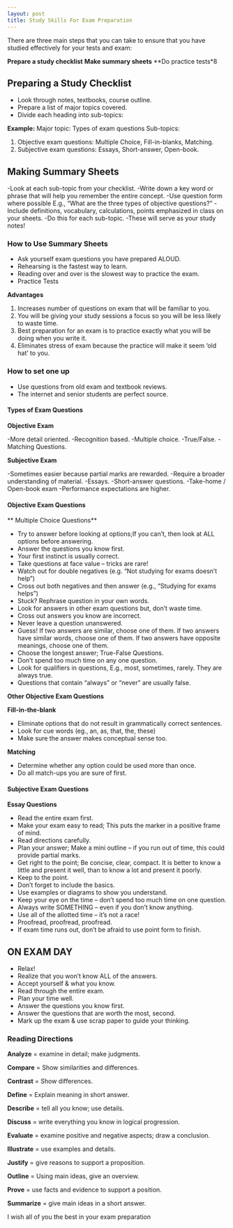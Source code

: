 ```yaml
---
layout: post
title: Study Skills For Exam Preparation
---
```

There are three main steps that you can take to ensure that you have studied effectively for your tests and exam:

**Prepare a study checklist**
**Make summary sheets**
**Do practice tests*8

## Preparing a Study Checklist

- Look through notes, textbooks, course outline.
- Prepare a list of major topics covered.
- Divide each heading into sub-topics:

**Example:**
Major topic: Types of exam questions
Sub-topics:
1. Objective exam questions: Multiple Choice, Fill-in-blanks, Matching.
2. Subjective exam questions: Essays, Short-answer, Open-book.

## Making Summary Sheets

-Look at each sub-topic from your checklist.
-Write down a key word or phrase that will help you remember the entire concept.
-Use question form where possible E.g., “What are the three types of objective questions?”
-Include definitions, vocabulary, calculations, points emphasized in class on your sheets.
-Do this for each sub-topic.
-These will serve as your study notes!

### How to Use Summary Sheets

- Ask yourself exam questions you have prepared ALOUD.
- Rehearsing is the fastest way to learn.
- Reading over and over is the slowest way to practice the exam.
- Practice Tests

**Advantages**

1. Increases number of questions on exam that will be familiar to you.
2. You will be giving your study sessions a focus so you will be less likely to waste time.
3. Best preparation for an exam is to practice exactly what you will be doing when you write it.
4. Eliminates stress of exam because the practice will make it seem ‘old hat’ to you.

### How to set one up

- Use questions from old exam and textbook reviews.
- The internet and senior students are perfect source.

#### Types of Exam Questions

**Objective Exam**

-More detail oriented.
-Recognition based.
-Multiple choice.
-True/False.
-Matching Questions.

**Subjective Exam**

-Sometimes easier because partial marks are rewarded.
-Require a broader understanding of material.
-Essays.
-Short-answer questions.
-Take-home / Open-book exam
-Performance expectations are higher.

#### Objective Exam Questions

** Multiple Choice Questions**

- Try to answer before looking at options;If you can’t, then look at ALL options before answering.
- Answer the questions you know first.
- Your first instinct is usually correct.
- Take questions at face value – tricks are rare!
- Watch out for double negatives (e.g. “Not studying for exams doesn’t help”)
- Cross out both negatives and then answer (e.g., “Studying for exams helps”)
- Stuck? Rephrase question in your own words.
- Look for answers in other exam questions but, don’t waste time.
- Cross out answers you know are incorrect.
- Never leave a question unanswered.
- Guess!
  If two answers are similar, choose one of them.
  If two answers have similar words, choose one of them.
  If two answers have opposite meanings, choose one of them.
- Choose the longest answer; True-False Questions.
- Don’t spend too much time on any one question.
- Look for qualifiers in questions, E.g., most, sometimes, rarely. They are always true.
- Questions that contain “always” or “never” are usually false.

**Other Objective Exam Questions**

**Fill-in-the-blank**

- Eliminate options that do not result in grammatically correct sentences.
- Look for cue words (eg., an, as, that, the, these)
- Make sure the answer makes conceptual sense too.

**Matching**

- Determine whether any option could be used more than once.
- Do all match-ups you are sure of first.

#### Subjective Exam Questions

**Essay Questions**

- Read the entire exam first.
- Make your exam easy to read; This puts the marker in a positive frame of mind.
- Read directions carefully.
- Plan your answer; Make a mini outline – if you run out of time, this could provide partial marks.
- Get right to the point; Be concise, clear, compact. It is better to know a little and present it well, than to know a lot and present it poorly.
- Keep to the point.
- Don’t forget to include the basics.
- Use examples or diagrams to show you understand.
- Keep your eye on the time – don’t spend too much time on one question.
- Always write SOMETHING – even if you don’t know anything.
- Use all of the allotted time – it’s not a race!
- Proofread, proofread, proofread.
- If exam time runs out, don’t be afraid to use point form to finish.

## ON EXAM DAY

- Relax!
- Realize that you won’t know ALL of the answers.
- Accept yourself & what you know.
- Read through the entire exam.
- Plan your time well.
- Answer the questions you know first.
- Answer the questions that are worth the most, second.
- Mark up the exam & use scrap paper to guide your thinking.

### Reading Directions

**Analyze** = examine in detail; make judgments.

**Compare** = Show similarities and differences.

**Contrast** = Show differences.

**Define** = Explain meaning in short answer.

**Describe** = tell all you know; use details.

**Discuss** = write everything you know in logical progression.

**Evaluate** = examine positive and negative aspects; draw a conclusion.

**Illustrate** = use examples and details.

**Justify** = give reasons to support a proposition.

**Outline** = Using main ideas, give an overview.

**Prove** = use facts and evidence to support a position.

**Summarize** = give main ideas in a short answer.


I wish all of you the best in your exam preparation
